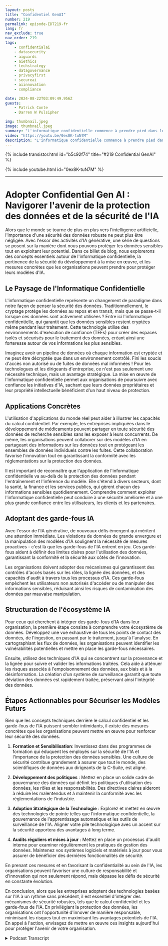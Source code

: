 ```yaml
---
layout: posts
title: "Confidentiel GenAI"
number: 219
permalink: episode-EDT219-fr
lang: fr
nav_exclude: true
nav_order: 219
tags:
    - confidentialai
    - datasecurity
    - aiguards
    - aiethics
    - techstrategy
    - datagovernance
    - privacyfirst
    - secureai
    - aiinnovation
    - compliance

date: 2024-08-22T03:09:49.956Z
guests:
    - Patrick Conte
    - Darren W Pulsipher

img: thumbnail.jpeg
image: thumbnail.jpeg
summary: "L'informatique confidentielle commence à prendre pied dans les industries où la confidentialité des données et la protection des données personnelles sont importantes. L'essor de l'IA générative et le manque de protection sont le contexte idéal pour la conversation que Darren a avec l'invité de retour Patrick Conte, VP des ventes chez Fortanix."
video: "https://youtu.be/0ex8K-tuN7M"
description: "L'informatique confidentielle commence à prendre pied dans les industries où la confidentialité des données et la protection des données personnelles sont importantes. L'essor de l'IA générative et le manque de protection sont le contexte idéal pour la conversation que Darren a avec l'invité de retour Patrick Conte, VP des ventes chez Fortanix."
---
```


<div>
{% include transistor.html id="b5c92f74" title="#219 Confidential GenAI" %}

{% include youtube.html id="0ex8K-tuN7M" %}
</div>

---

# Adopter Confidential Gen AI : Navigorer l'avenir de la protection des données et de la sécurité de l'IA

Alors que le monde se tourne de plus en plus vers l'intelligence artificielle, l'importance d'une sécurité des données robuste ne peut plus être négligée. Avec l'essor des activités d'IA générative, une série de questions se posent sur la manière dont nous pouvons protéger les données sensibles tout en exploitant leur potentiel. Dans ce billet de blog, nous explorerons des concepts essentiels autour de l'informatique confidentielle, la pertinence de la sécurité du développement à la mise en œuvre, et les mesures concrètes que les organisations peuvent prendre pour protéger leurs modèles d'IA.

## Le Paysage de l'Informatique Confidentielle

L'informatique confidentielle représente un changement de paradigme dans notre façon de penser la sécurité des données. Traditionnellement, le cryptage protège les données au repos et en transit, mais que se passe-t-il lorsque ces données sont activement utilisées ? Entre ici l'informatique confidentielle, qui garantit que les données sensibles restent cryptées même pendant leur traitement. Cette technologie utilise des environnements d'exécution de confiance (TEEs) pour créer des espaces isolés et sécurisés pour le traitement des données, créant ainsi une forteresse autour de vos informations les plus sensibles.

Imaginez avoir un pipeline de données où chaque information est cryptée et ne peut être décryptée que dans un environnement contrôlé. Fini les soucis d'accès non autorisé ou de fuites de données mal informées ! Pour les technologues et les dirigeants d'entreprise, ce n'est pas seulement une nécessité technique, mais un avantage stratégique. La mise en œuvre de l'informatique confidentielle permet aux organisations de poursuivre avec confiance les initiatives d'IA, sachant que leurs données propriétaires et leur propriété intellectuelle bénéficient d'un haut niveau de protection.

## Applications Concrètes

L'utilisation d'applications du monde réel peut aider à illustrer les capacités du calcul confidentiel. Par exemple, les entreprises impliquées dans le développement de médicaments peuvent partager en toute sécurité des données de recherche sensibles sans les exposer à leurs concurrents. De même, les organisations peuvent collaborer sur des modèles d'IA en partageant des informations sur les données tout en protégeant les ensembles de données individuels contre les fuites. Cette collaboration favorise l'innovation tout en garantissant la conformité avec les réglementations sur la protection des données.

Il est important de reconnaître que l'application de l'informatique confidentielle va au-delà de la protection des données pendant l'entraînement et l'inférence du modèle. Elle s'étend à divers secteurs, dont la santé, la finance et les services publics, qui gèrent chacun des informations sensibles quotidiennement. Comprendre comment exploiter l'informatique confidentielle peut conduire à une sécurité améliorée et à une plus grande confiance entre les utilisateurs, les clients et les partenaires.

## Adoptant des garde-fous IA

Avec l'essor de l'IA générative, de nouveaux défis émergent qui méritent une attention immédiate. Les violations de données de grande envergure et la manipulation des modèles d'IA soulignent la nécessité de mesures proactives - c'est là que les garde-fous de l'IA entrent en jeu. Ces garde-fous aident à définir des limites claires pour l'utilisation des données, garantissant la conformité et la sécurité aux côtés de l'innovation.

Les organisations doivent adopter des mécanismes qui garantissent des contrôles d'accès basés sur les rôles, la lignée des données, et des capacités d'audit à travers tous les processus d'IA. Ces garde-fous empêchent les utilisateurs non autorisés d'accéder ou de manipuler des informations sensibles, réduisant ainsi les risques de contamination des données par mauvaise manipulation.

## Structuration de l'écosystème IA

Pour ceux qui cherchent à intégrer des garde-fous d'IA dans leur organisation, la première étape consiste à comprendre votre écosystème de données. Développez une vue exhaustive de tous les points de contact des données, de l'ingestion, en passant par le traitement, jusqu'à l'analyse. En cartographiant les flux de données, les organisations peuvent identifier les vulnérabilités potentielles et mettre en place les garde-fous nécessaires.

Ensuite, utilisez des techniques d'IA qui se concentrent sur la provenance et la lignée pour suivre et valider les informations traitées. Cela aide à atténuer les risques associés à l'empoisonnement des données, aux biais et à la désinformation. La création d'un système de surveillance garantit que toute déviation des données est rapidement traitée, préservant ainsi l'intégrité des données.

## Étapes Actionnables pour Sécuriser les Modèles Futurs

Bien que les concepts techniques derrière le calcul confidentiel et les garde-fous de l'IA puissent sembler intimidants, il existe des mesures concrètes que les organisations peuvent mettre en œuvre pour renforcer leur sécurité des données.

1. **Formation et Sensibilisation**: Investissez dans des programmes de formation qui éduquent les employés sur la sécurité de l'IA et l'importance de la protection des données sensibles. Une culture de sécurité contribue grandement à assurer que tout le monde, des scientifiques de données aux dirigeants de la C-Suite, est aligné.

2. **Développement des politiques** : Mettez en place un solide cadre de gouvernance des données qui définit les politiques d'utilisation des données, les rôles et les responsabilités. Des directives claires aideront à réduire les malentendus et à maintenir la conformité avec les réglementations de l'industrie.

3. **Adoption Stratégique de la Technologie** : Explorez et mettez en œuvre des technologies de pointe telles que l'informatique confidentielle, la gouvernance de l'apprentissage automatique et les outils de surveillance de l'IA. Aligner votre pile technologique avec un accent sur la sécurité apportera des avantages à long terme.

4. **Audits réguliers et mises à jour** : Mettez en place un processus d'audit interne pour examiner régulièrement les pratiques de gestion des données. Maintenez vos systèmes logiciels et matériels à jour pour vous assurer de bénéficier des dernières fonctionnalités de sécurité.

En prenant ces mesures et en favorisant la confidentialité au sein de l'IA, les organisations peuvent favoriser une culture de responsabilité et d'innovation qui non seulement répond, mais dépasse les défis de sécurité en constante évolution.

En conclusion, alors que les entreprises adoptent des technologies basées sur l'IA à un rythme sans précédent, il est essentiel d'intégrer des mécanismes de sécurité robustes, tels que le calcul confidentiel et les garde-fous de l'IA. En privilégiant la protection des données, les organisations ont l'opportunité d'innover de manière responsable, minimisant les risques tout en maximisant les avantages potentiels de l'IA. En appel à l'action, envisagez de mettre en œuvre ces insights aujourd'hui pour protéger l'avenir de votre organisation.



<details>
<summary> Podcast Transcript </summary>

<p></p>

</details>
